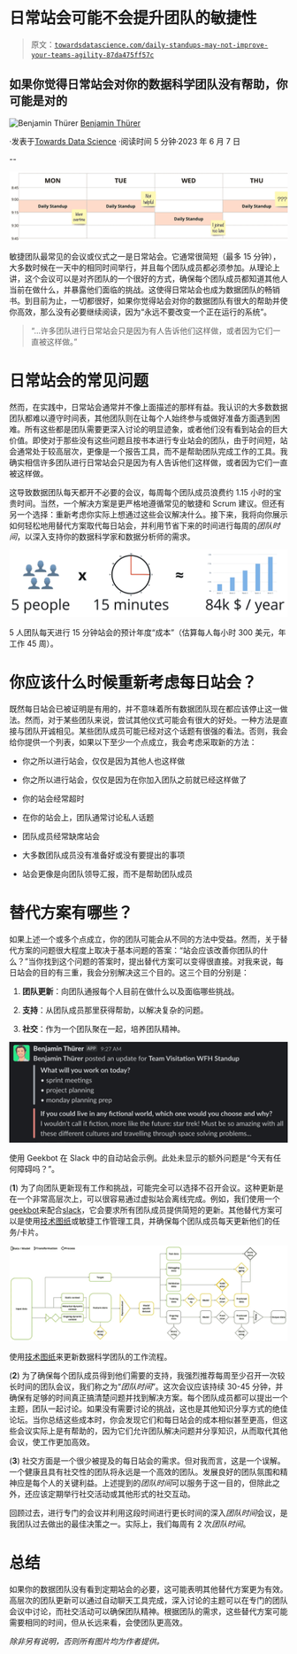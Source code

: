 # 日常站会可能不会提升团队的敏捷性

> 原文：[`towardsdatascience.com/daily-standups-may-not-improve-your-teams-agility-87da475ff57c`](https://towardsdatascience.com/daily-standups-may-not-improve-your-teams-agility-87da475ff57c)

## 如果你觉得日常站会对你的数据科学团队没有帮助，你可能是对的

![Benjamin Thürer](https://medium.com/@benjamin.thuerer?source=post_page-----87da475ff57c--------------------------------) [Benjamin Thürer](https://medium.com/@benjamin.thuerer?source=post_page-----87da475ff57c--------------------------------)

·发表于[Towards Data Science](https://towardsdatascience.com/?source=post_page-----87da475ff57c--------------------------------) ·阅读时间 5 分钟·2023 年 6 月 7 日

--

![](img/e7ce555e1f46f1890db3c9e141570396.png)

敏捷团队最常见的会议或仪式之一是日常站会。它通常很简短（最多 15 分钟），大多数时候在一天中的相同时间举行，并且每个团队成员都必须参加。从理论上讲，这个会议可以是对齐团队的一个很好的方式，确保每个团队成员都知道其他人当前在做什么，并暴露他们面临的挑战。这使得日常站会也成为数据团队的畅销书。到目前为止，一切都很好，如果你觉得站会对你的数据团队有很大的帮助并使你高效，那么没有必要继续阅读，因为“永远不要改变一个正在运行的系统”。

> “…许多团队进行日常站会只是因为有人告诉他们这样做，或者因为它们一直被这样做。”

# 日常站会的常见问题

然而，在实践中，日常站会通常并不像上面描述的那样有益。我认识的大多数数据团队都难以遵守时间表，其他团队则在让每个人始终参与或做好准备方面遇到困难。所有这些都是团队需要更深入讨论的明显迹象，或者他们没有看到站会的巨大价值。即使对于那些没有这些问题且按书本进行专业站会的团队，由于时间短，站会通常处于较高层次，更像是一个报告工具，而不是帮助团队完成工作的工具。我确实相信许多团队进行日常站会只是因为有人告诉他们这样做，或者因为它们一直被这样做。

这导致数据团队每天都开不必要的会议，每周每个团队成员浪费约 1.15 小时的宝贵时间。当然，一个解决方案是更严格地遵循常见的敏捷和 Scrum 建议。但还有另一个选择：重新考虑你实际上想通过这些会议解决什么。接下来，我将向你展示如何轻松地用替代方案取代每日站会，并利用节省下来的时间进行每周的*团队时间*，以深入支持你的数据科学家和数据分析师的需求。

![](img/8485888d3a95d9dee4ab7ceddb901306.png)

5 人团队每天进行 15 分钟站会的预计年度“成本”（估算每人每小时 300 美元，年工作 45 周）。

# 你应该什么时候重新考虑每日站会？

既然每日站会已被证明是有用的，并不意味着所有数据团队现在都应该停止这一做法。然而，对于某些团队来说，尝试其他仪式可能会有很大的好处。一种方法是直接与团队开诚相见。某些团队成员可能已经对这个话题有很强的看法。否则，我会给你提供一个列表，如果以下至少一个点成立，我会考虑采取新的方法：

+   你之所以进行站会，仅仅是因为其他人也这样做

+   你之所以进行站会，仅仅是因为在你加入团队之前就已经这样做了

+   你的站会经常超时

+   在你的站会上，团队通常讨论私人话题

+   团队成员经常缺席站会

+   大多数团队成员没有准备好或没有要提出的事项

+   站会更像是向团队领导汇报，而不是帮助团队成员

# 替代方案有哪些？

如果上述一个或多个点成立，你的团队可能会从不同的方法中受益。然而，关于替代方案的问题很大程度上取决于基本问题的答案：“站会应该改善你团队的什么？”当你找到这个问题的答案时，提出替代方案可以变得很直接。对我来说，每日站会的目的有三重，我会分别解决这三个目的。这三个目的分别是：

1.  **团队更新**：向团队通报每个人目前在做什么以及面临哪些挑战。

1.  **支持**：从团队成员那里获得帮助，以解决复杂的问题。

1.  **社交**：作为一个团队聚在一起，培养团队精神。

![](img/ff0728a397a47f3f756073cd59f160ee.png)

使用 Geekbot 在 Slack 中的自动站会示例。此处未显示的额外问题是“今天有任何障碍吗？”。

(**1**) 为了向团队更新现有工作和挑战，可能完全可以选择不召开会议。这种更新是在一个非常高层次上，可以很容易通过虚拟站会离线完成。例如，我们使用一个[geekbot](http://www.geekbot.com)来配合[slack](http://www.slack.com)，它会要求所有团队成员提供简短的更新。其他替代方案可以是使用[技术图纸](https://medium.com/towards-data-science/success-in-ml-projects-through-technical-drawings-69dd8d2744a4)或敏捷工作管理工具，并确保每个团队成员每天更新他们的任务/卡片。

![](img/1e2c2fabc1e86199247430be94b494bf.png)

使用[技术图纸](https://medium.com/towards-data-science/success-in-ml-projects-through-technical-drawings-69dd8d2744a4)来更新数据科学团队的工作流程。

(**2**) 为了确保每个团队成员得到他们需要的支持，我强烈推荐每周至少召开一次较长时间的团队会议，我们称之为“*团队时间*”。这次会议应该持续 30-45 分钟，并确保有足够的时间真正搞清楚问题并找到解决方案。每个团队成员都可以提出一个主题，团队一起讨论。如果没有需要讨论的挑战，这也是其他知识分享方式的绝佳论坛。当你总结这些成本时，你会发现它们和每日站会的成本相似甚至更高，但这些会议实际上是有帮助的，因为它们允许团队解决问题并分享知识，从而取代其他会议，使工作更加高效。

(**3**) 社交方面是一个很少被提及的每日站会的需求。但对我而言，这是一个误解。一个健康且具有社交性的团队将永远是一个高效的团队。发展良好的团队氛围和精神应是每个人的关键利益。上述提到的*团队时间*可以服务于这一目的，但除此之外，还应该定期举行社交活动或其他形式的社交互动。

回顾过去，进行专门的会议并利用这段时间进行更长时间的深入*团队时间*会议，是我团队过去做出的最佳决策之一。实际上，我们每周有 2 次*团队时间*。

# **总结**

如果你的数据团队没有看到定期站会的必要，这可能表明其他替代方案更为有效。高层次的团队更新可以通过自动聊天工具完成，深入讨论的主题可以在专门的团队会议中讨论，而社交活动可以确保团队精神。根据团队的需求，这些替代方案可能需要相同的时间，但从长远来看，会使团队更高效。

*除非另有说明，否则所有图片均为作者提供。*
